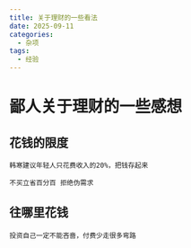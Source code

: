 ```yaml
---
title: 关于理财的一些看法
date: 2025-09-11
categories:
  - 杂项
tags:
  - 经验
---
```


# 鄙人关于理财的一些感想

## 花钱的限度

    韩寒建议年轻人只花费收入的20%，把钱存起来

    不买立省百分百 拒绝伪需求

## 往哪里花钱

    投资自己一定不能吝啬，付费少走很多弯路